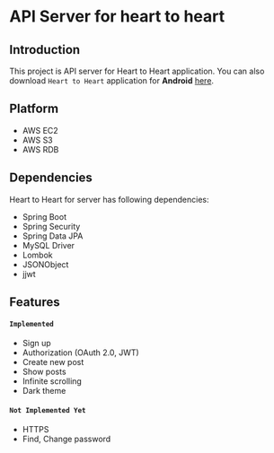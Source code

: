 # API Server for heart to heart

## Introduction
This project is API server for Heart to Heart application. You can also download `Heart to Heart` application for **Android** [here](https://github.com/yologger/heart_to_heart_android).


## Platform
* AWS EC2
* AWS S3
* AWS RDB

## Dependencies
Heart to Heart for server has following dependencies:
* Spring Boot
* Spring Security
* Spring Data JPA
* MySQL Driver
* Lombok
* JSONObject
* jjwt

## Features
#### `Implemented`
* Sign up
* Authorization (OAuth 2.0, JWT)
* Create new post
* Show posts
* Infinite scrolling
* Dark theme

#### `Not Implemented Yet`
* HTTPS
* Find, Change password
